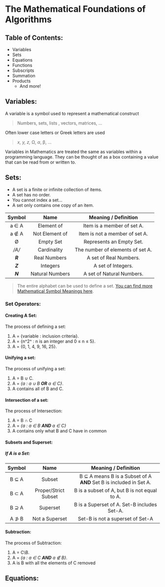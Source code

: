 # The Mathematical Foundations of Algorithms

## Table of Contents:

 - Variables
 - Sets
 - Equations
 - Functions
 - Subscripts
 - Summation
 - Products
	 - And more!

## Variables:
A variable is a symbol used to represent a mathematical construct
> Numbers, sets, lists , vectors, matrices, …

Often lower case letters or Greek letters are used
> *x, y, z,* Ω, *α*, β, …

Variables in Mathematics are treated the same as variables within a programming language. They can be thought of as a box containing a value that can be read from or written to.

## Sets:

 - A set is a finite or infinite collection of items.
 - A set has no order.
 - You cannot index a set… 
 - A set only contains one copy of an item.

Symbol | Name | Meaning / Definition
:--------: | :-----: |:--------:
a ∈ A | Element of |Item is a member of set A.
a ∉ A | Not Element of |Item is not a member of set A.
Ø | Empty Set |Represents an Empty Set.
*/A/*|Cardinality|The number of elements of set A.
***R***|Real Numbers|A set of Real Numbers.
***Z***|Integers| A set of Integers.
***N***|Natural Numbers| A set of Natural Numbers.

> The entire alphabet can be used to define a set.
>[You can find more Mathematical Symbol Meanings here](https://www.rapidtables.com/math/symbols/Basic_Math_Symbols.html).

### Set Operators:

#### Creating A Set:

The process of defining a set:
 1. A = {variable : inclusion criteria}.
 2. A = {n^2^ : n is an integer and 0 ≤ n ≤ 5}.
 3. A = {0, 1, 4, 9, 16, 25}.

#### Unifying a set:

The process of unifying a set:
 1. A = B ∪ C.
 2. A = *{a : a ∪ B **OR** a ∈ C}*.
 3. A contains all of B and C.

 #### Intersection of a set:
 
 The process of Intersection:
 1. A = B  ∩  C
 2. A = *{a : a ∈ B **AND** a ∈ C}*
 3. A contains only what B and C have in common

#### Subsets and Superset:
##### If A is a Set:
Symbol | Name | Meaning / Definition
:--------: | :-----: |:--------:
B ⊆ A | Subset |B ⊆ A means B is a Subset of A **AND** Set B is included in Set A.
B ⊂ A|Proper/Strict Subset|B is a subset of A, but B is not equal to A.
B ⊇ A|Superset|B is a Superset of A. Set-B includes Set-A.
A ⊅ B|Not a Superset|Set-B is not a superset of Set-A

#### Subtraction:

The process of Subtraction:
 1. A = C\B.
 2. A = *{a : a ∈ C **AND** a ∉ B}.*
 3. A is B with all the elements of C removed

## Equations:

